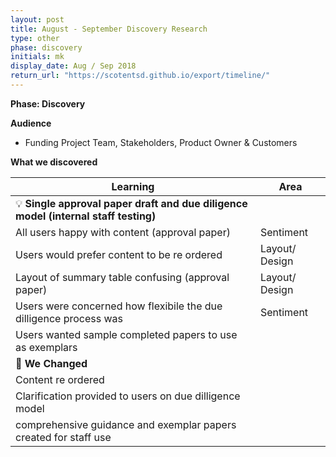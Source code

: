 ```yaml
---
layout: post
title: August - September Discovery Research
type: other
phase: discovery
initials: mk
display_date: Aug / Sep 2018
return_url: "https://scotentsd.github.io/export/timeline/"
---
```



**Phase: Discovery**

**Audience**
- Funding Project Team, Stakeholders, Product Owner & Customers

**What we discovered**

Learning | Area
--- | ---
💡  **Single approval paper draft and due diligence model (internal staff testing)** | 
   All users happy with content (approval paper)	 | Sentiment
   Users would prefer content to be re ordered 	 | Layout/ Design
   Layout of summary table confusing (approval paper)	 | Layout/ Design
   Users were concerned how flexibile the due dilligence process was 	 | Sentiment
   Users wanted sample completed  papers to use as exemplars  | 	
🧰 **We Changed** |  
   Content re ordered | 
   Clarification provided to users on due dilligence model 	 | 
   comprehensive guidance and exemplar papers created for staff use  | 
	
<!--more-->
